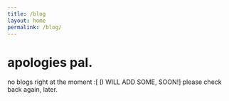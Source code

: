 ```yaml
---
title: /blog
layout: home
permalink: /blog/
---
```

# apologies pal.
no blogs right at the moment :[
[I WILL ADD SOME, SOON!]
please check back again, later.
